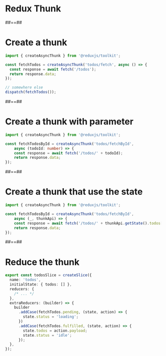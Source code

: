 <!-- .slide: class="transition bg-pink" -->

# Redux Thunk

##==##

<!-- .slide: class="with-code" -->

# Create a thunk

```typescript
import { createAsyncThunk } from '@reduxjs/toolkit';

const fetchTodos = createAsyncThunk('todos/fetch', async () => {
  const response = await fetch('/todos');
  return response.data;
});

// somewhere else
dispatch(fetchTodos());
```

<!-- .element: class="big-code" -->

##==##

<!-- .slide: class="with-code" -->

# Create a thunk with parameter

<!-- prettier-ignore -->
```typescript [3-5]
import { createAsyncThunk } from '@reduxjs/toolkit';

const fetchTodosById = createAsyncThunk('todos/fetchById', 
    async (todoId: number) => {
    const response = await fetch('/todos/' + todoId);
    return response.data;
});
```

<!-- .element: class="big-code" -->

##==##

<!-- .slide: class="with-code" -->

# Create a thunk that use the state

<!-- prettier-ignore -->
```typescript [3-5]
import { createAsyncThunk } from '@reduxjs/toolkit';

const fetchTodosById = createAsyncThunk('todos/fetchById', 
    async (_, thunkApi) => {
    const response = await fetch('/todos/' + thunkApi.getState().todos[0].id);
    return response.data;
});
```

<!-- .element: class="big-code" -->

##==##

<!-- .slide: class="with-code" -->

# Reduce the thunk

```typescript [7,13|8,12|9-11|7-13]
export const todosSlice = createSlice({
  name: 'todos',
  initialState: { todos: [] },
  reducers: {
    /* ... */
  },
  extraReducers: (builder) => {
    builder
      .addCase(fetchTodos.pending, (state, action) => {
        state.status = 'loading';
      })
      .addCase(fetchTodos.fulfilled, (state, action) => {
        state.todos = action.payload;
        state.status = 'idle';
      });
  },
});
```

<!-- .element: class="big-code" -->
